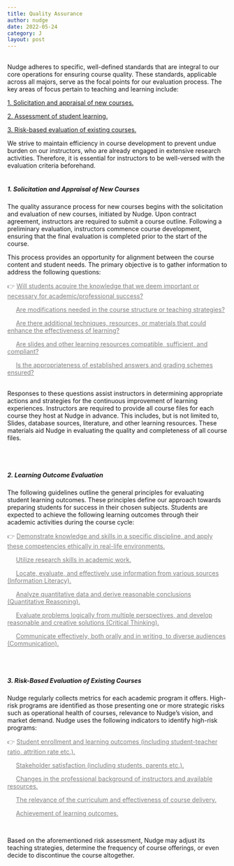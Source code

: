 ```yaml
---
title: Quality Assurance
author: nudge
date: 2022-05-24
category: J
layout: post
---
```


<br>
Nudge adheres to specific, well-defined standards that are integral to our core operations for ensuring course quality. These standards, applicable across all majors, serve as the focal points for our evaluation process. The key areas of focus pertain to teaching and learning include:

<u>1. Solicitation and appraisal of new courses.</u>

<u>2. Assessment of student learning.</u>

<u>3. Risk-based evaluation of existing courses.</u>

We strive to maintain efficiency in course development to prevent undue burden on our instructors, who are already engaged in extensive research activities. Therefore, it is essential for instructors to be well-versed with the evaluation criteria beforehand.
<br>
<br>

##### 1.	Solicitation and Appraisal of New Courses 
The quality assurance process for new courses begins with the solicitation and evaluation of new courses, initiated by Nudge. Upon contract agreement, instructors are required to submit a course outline. Following a preliminary evaluation, instructors commence course development, ensuring that the final evaluation is completed prior to the start of the course.

This process provides an opportunity for alignment between the course content and student needs. The primary objective is to gather information to address the following questions: 

<font color="gray">

👉 <u>Will students acquire the knowledge that we deem important or necessary for academic/professional success?</u><br>

&nbsp;&nbsp;&nbsp;&nbsp;&nbsp;<u>Are modifications needed in the course structure or teaching strategies? </u><br>

&nbsp;&nbsp;&nbsp;&nbsp;&nbsp;<u>Are there additional techniques, resources, or materials that could enhance the effectiveness of learning?  </u><br>

&nbsp;&nbsp;&nbsp;&nbsp;&nbsp;<u>Are slides and other learning resources compatible, sufficient, and compliant?  </u><br>

&nbsp;&nbsp;&nbsp;&nbsp;&nbsp;<u>Is the appropriateness of established answers and grading schemes ensured?</u><br>
</font>
<br>

Responses to these questions assist instructors in determining appropriate actions and strategies for the continuous improvement of learning experiences. Instructors are required to provide all course files for each course they host at Nudge in advance. This includes, but is not limited to, Slides, database sources, literature, and other learning resources. These materials aid Nudge in evaluating the quality and completeness of all course files.

<br>
<br>

##### 2. Learning Outcome Evaluation 
The following guidelines outline the general principles for evaluating student learning outcomes. These principles define our approach towards preparing students for success in their chosen subjects. Students are expected to achieve the following learning outcomes through their academic activities during the course cycle:

<font color="gray">
  
👉 <u>Demonstrate knowledge and skills in a specific discipline, and apply these competencies ethically in real-life environments.  </u><br>

&nbsp;&nbsp;&nbsp;&nbsp;&nbsp;<u>Utilize research skills in academic work.</u><br>
  
&nbsp;&nbsp;&nbsp;&nbsp;&nbsp;<u>Locate, evaluate, and effectively use information from various sources (Information Literacy).</u><br>
  
&nbsp;&nbsp;&nbsp;&nbsp;&nbsp;<u>Analyze quantitative data and derive reasonable conclusions (Quantitative Reasoning).</u><br>
  
&nbsp;&nbsp;&nbsp;&nbsp;&nbsp;<u>Evaluate problems logically from multiple perspectives, and develop reasonable and creative solutions (Critical Thinking).</u><br>

&nbsp;&nbsp;&nbsp;&nbsp;&nbsp;<u>Communicate effectively, both orally and in writing, to diverse audiences (Communication).</u><br>

</font>
<br>
<br>

##### 3.	Risk-Based Evaluation of Existing Courses 
Nudge regularly collects metrics for each academic program it offers. High-risk programs are identified as those presenting one or more strategic risks such as operational health of courses, relevance to Nudge’s vision, and market demand. Nudge uses the following indicators to identify high-risk programs: 

<font color="gray">

👉  <u>Student enrollment and learning outcomes (including student-teacher ratio, attrition rate etc.). </u><br>

&nbsp;&nbsp;&nbsp;&nbsp;&nbsp;<u>Stakeholder satisfaction (including students, parents etc.).</u><br>

&nbsp;&nbsp;&nbsp;&nbsp;&nbsp;<u>Changes in the professional background of instructors and available resources.</u><br>

&nbsp;&nbsp;&nbsp;&nbsp;&nbsp;<u>The relevance of the curriculum and effectiveness of course delivery.</u><br>

&nbsp;&nbsp;&nbsp;&nbsp;&nbsp;<u>Achievement of learning outcomes. </u><br>

</font>
<br>

Based on the aforementioned risk assessment, Nudge may adjust its teaching strategies, determine the frequency of course offerings, or even decide to discontinue the course altogether.
<br>
<br>
